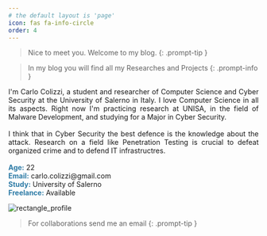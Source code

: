 ```yaml
---
# the default layout is 'page'
icon: fas fa-info-circle
order: 4
---
```


> Nice to meet you. Welcome to my blog.
{: .prompt-tip }

> In my blog you will find all my Researches and Projects
{: .prompt-info }

<div style="text-align: justify">
I'm Carlo Colizzi, a student and researcher of Computer Science and Cyber Security at the University of Salerno in Italy. I love Computer Science in all its aspects. Right now I'm practicing research at UNISA, in the field of Malware Development, and studying for a Major in Cyber Security.
<br><br>
I think that in Cyber Security the best defence is the knowledge about the attack.
Research on a field like Penetration Testing is crucial to defeat organized crime and to defend IT infrastructres.
</div>

<br>
<b style="color: #2d7ba6">Age:</b> 22 <br>
<b style="color: #2d7ba6">Email:</b> carlo.colizzi@gmail.com <br>
<b style="color: #2d7ba6">Study:</b> University of Salerno <br>
<b style="color: #2d7ba6">Freelance:</b> Available <br>

![rectangle_profile](/assets/img/various_images/rectangle_profile.png)

> For collaborations send me an email
{: .prompt-tip }
